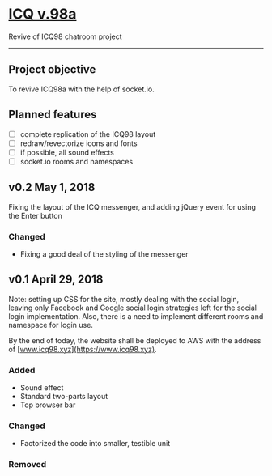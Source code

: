 # [ICQ v.98a](https://www.icq98.xyz)
Revive of ICQ98 chatroom project

---

## Project objective
To revive ICQ98a with the help of socket.io.

## Planned features
- [ ] complete replication of the ICQ98 layout
- [ ] redraw/revectorize icons and fonts
- [ ] if possible, all sound effects
- [ ] socket.io rooms and namespaces

## v0.2 May 1, 2018
Fixing the layout of the ICQ messenger, and adding jQuery event for using the Enter button

### Changed
- Fixing a good deal of the styling of the messenger

## v0.1 April 29, 2018
Note: setting up CSS for the site, mostly dealing with the social login, leaving only Facebook and Google social login strategies left for the social login implementation. Also, there is a need to implement different rooms and namespace for login use. 

By the end of today, the website shall be deployed to AWS with the address of [www.icq98.xyz](https://www.icq98.xyz).

### Added
- Sound effect
- Standard two-parts layout
- Top browser bar

### Changed
- Factorized the code into smaller, testible unit

### Removed